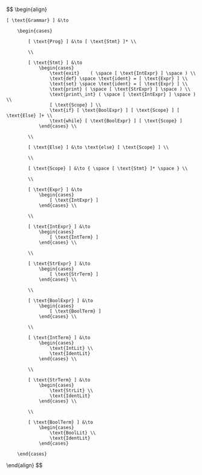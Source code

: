 $$
\begin{align}

    [ \text{Grammar} ] &\to

        \begin{cases}

            [ \text{Prog} ] &\to [ \text{Stmt} ]* \\

            \\

            [ \text{Stmt} ] &\to 
                \begin{cases}
                    \text{exit}    ( \space [ \text{IntExpr} ] \space ) \\
                    \text{def} \space \text{ident} = [ \text{Expr} ] \\
                    \text{set} \space \text{ident} = [ \text{Expr} ] \\
                    \text{print} ( \space [ \text{StrExpr} ] \space ) \\
                    \text{print\_int} ( \space [ \text{IntExpr} ] \space ) \\
                    [ \text{Scope} ] \\
                    \text{if} [ \text{BoolExpr} ] [ \text{Scope} ] [ \text{Else} ]+ \\
                    \text{while} [ \text{BoolExpr} ] [ \text{Scope} ]
                \end{cases} \\

            \\

            [ \text{Else} ] &\to \text{else} [ \text{Scope} ] \\

            \\

            [ \text{Scope} ] &\to { \space [ \text{Stmt} ]* \space } \\

            \\

            [ \text{Expr} ] &\to
                \begin{cases}
                    [ \text{IntExpr} ]
                \end{cases} \\

            \\

            [ \text{IntExpr} ] &\to
                \begin{cases}
                    [ \text{IntTerm} ]
                \end{cases} \\

            \\

            [ \text{StrExpr} ] &\to
                \begin{cases}
                    [ \text{StrTerm} ]
                \end{cases} \\

            \\

            [ \text{BoolExpr} ] &\to
                \begin{cases}
                    [ \text{BoolTerm} ]
                \end{cases} \\

            \\

            [ \text{IntTerm} ] &\to
                \begin{cases}
                    \text{IntLit} \\
                    \text{IdentLit}            
                \end{cases} \\
            
            \\

            [ \text{StrTerm} ] &\to
                \begin{cases}
                    \text{StrLit} \\
                    \text{IdentLit}            
                \end{cases} \\

            \\

            [ \text{BoolTerm} ] &\to
                \begin{cases}
                    \text{BoolLit} \\
                    \text{IdentLit}            
                \end{cases}

        \end{cases}
        
\end{align}
$$